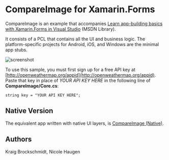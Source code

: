 CompareImage for Xamarin.Forms
==========

CompareImage is an example that accompanies [Learn app-building basics with Xamarin.Forms in Visual Studio](https://msdn.microsoft.com/library/mt679501.aspx) (MSDN Library).

It consists of a PCL that contains all the UI and business logic. The platform-specific projects for Android, iOS, and Windows are the minimal app stubs.

![screenshot](Screenshots/CompareImage-All-sml.png)


To use this sample, you must first sign up for a free API key at [http://openweathermap.org/appid](http://openweathermap.org/appid). Paste that key in place of *YOUR API KEY HERE* in the following line of **CompareImage/Core.cs**:

```
string key = "YOUR API KEY HERE";
```

Native Version
--------------

The equivalent app written with native UI layers, is [CompareImage (Native)](https://github.com/xamarin/mobile-samples/tree/master/Weather).

Authors
-------

Kraig Brockschmidt, Nicole Haugen
